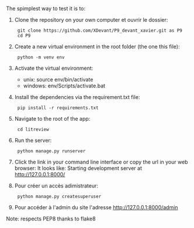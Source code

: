 The spimplest way to test it is to:
1. Clone the repository on your own computer et ouvrir le dossier:

        git clone https://github.com/XDevant/P9_devant_xavier.git as P9
        cd P9

2. Create a new virtual environment in the root folder (the one this file):

        python -m venv env

3. Activate the virtual environment:
    + unix: source env/bin/activate
    + windows: env/Scripts/activate.bat

4. Install the dependencies via the requirement.txt file:

        pip install -r requirements.txt

5. Navigate to the root of the app:

        cd litreview

6. Run the server:

        python manage.py runserver

7. Click the link in your command line interface or copy the url in your web browser:
    It looks like: Starting development server at http://127.0.0.1:8000/

8. Pour créer un accès adimistrateur:

        python manage.py createsuperuser

9. Pour accéder à l'admin du site l'adresse http://127.0.0.1:8000/admin

Note: respects PEP8 thanks to flake8